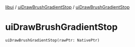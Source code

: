 [libui](../README.md) / [uiDrawBrushGradientStop](README.md) / [uiDrawBrushGradientStop](ui-draw-brush-gradient-stop.md)

# uiDrawBrushGradientStop

`uiDrawBrushGradientStop(rawPtr: NativePtr)`
